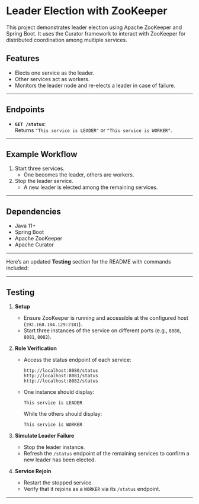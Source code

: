 # Leader Election with ZooKeeper

This project demonstrates leader election using Apache ZooKeeper and Spring Boot. It uses the Curator framework to interact with ZooKeeper for distributed coordination among multiple services.

## **Features**
- Elects one service as the leader.
- Other services act as workers.
- Monitors the leader node and re-elects a leader in case of failure.


---

## **Endpoints**
- **`GET /status`**:  
  Returns `"This service is LEADER"` or `"This service is WORKER"`.

---

## **Example Workflow**
1. Start three services.
    - One becomes the leader, others are workers.
2. Stop the leader service.
    - A new leader is elected among the remaining services.

---

## **Dependencies**
- Java 11+
- Spring Boot
- Apache ZooKeeper
- Apache Curator

---
Here’s an updated **Testing** section for the README with commands included:

---

## **Testing**

1. **Setup**
    - Ensure ZooKeeper is running and accessible at the configured host (`192.168.184.129:2181`).
    - Start three instances of the service on different ports (e.g., `8080`, `8081`, `8082`).

2. **Role Verification**
    - Access the status endpoint of each service:
      ```
      http://localhost:8080/status
      http://localhost:8081/status
      http://localhost:8082/status
      ```
    - One instance should display:
      ```
      This service is LEADER
      ```
      While the others should display:
      ```
      This service is WORKER
      ```

3. **Simulate Leader Failure**
    - Stop the leader instance.
    - Refresh the `/status` endpoint of the remaining services to confirm a new leader has been elected.

4. **Service Rejoin**
    - Restart the stopped service.
    - Verify that it rejoins as a `WORKER` via its `/status` endpoint.

---